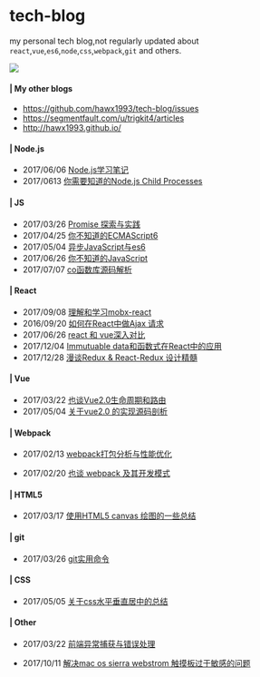 # tech-blog

my personal tech blog,not regularly updated about `react`,`vue`,`es6`,`node`,`css`,`webpack`,`git` and others.


 

![](img/Blog-designer.jpg)

#### | My other blogs

* https://github.com/hawx1993/tech-blog/issues
* https://segmentfault.com/u/trigkit4/articles
* http://hawx1993.github.io/

#### | Node.js  

- 2017/06/06 [Node.js学习笔记 ](https://github.com/hawx1993/tech-blog/issues/14)
- 2017/0613 [你需要知道的Node.js Child Processes](https://github.com/hawx1993/tech-blog/issues/15)

#### | JS

- 2017/03/26 [Promise 探索与实践](https://github.com/hawx1993/tech-blog/issues/7)
- 2017/04/25 [你不知道的ECMAScript6 ](https://github.com/hawx1993/tech-blog/issues/9)
- 2017/05/04 [异步JavaScript与es6](https://github.com/hawx1993/tech-blog/issues/10)
- 2017/06/26 [你不知道的JavaScript](https://github.com/hawx1993/tech-blog/issues/16)
- 2017/07/07 [co函数库源码解析](https://github.com/hawx1993/tech-blog/issues/18)

#### | React

- 2017/09/08 [理解和学习mobx-react ](https://github.com/hawx1993/tech-blog/issues/19)
- 2016/09/20 [如何在React中做Ajax 请求](https://github.com/hawx1993/tech-blog/issues/1)
- 2017/06/26 [react 和 vue深入对比](https://github.com/hawx1993/tech-blog/issues/17)
- 2017/12/04 [Immutuable data和函数式在React中的应用](https://github.com/hawx1993/tech-blog/issues/20)
- 2017/12/28 [漫谈Redux & React-Redux 设计精髓](https://github.com/hawx1993/tech-blog/issues/21)

#### | Vue

- 2017/03/22 [也谈Vue2.0生命周期和路由](https://github.com/hawx1993/tech-blog/issues/6)
- 2017/05/04 [关于vue2.0 的实现源码剖析](https://github.com/hawx1993/tech-blog/issues/11)

#### | Webpack  

- 2017/02/13 [webpack打包分析与性能优化](https://github.com/hawx1993/tech-blog/issues/3)

- 2017/02/20 [也谈 webpack 及其开发模式](https://github.com/hawx1993/tech-blog/issues/4)

#### | HTML5

- 2017/03/17 [使用HTML5 canvas 绘图的一些总结](https://github.com/hawx1993/tech-blog/issues/5)



#### | git

- 2017/03/26 [git实用命令](https://github.com/hawx1993/tech-blog/issues/8)

#### | CSS

- 2017/05/05 [关于css水平垂直居中的总结](https://github.com/hawx1993/tech-blog/issues/12)

#### | Other

- 2017/03/22 [前端异常捕获与错误处理](https://github.com/hawx1993/tech-blog/issues/13)

- 2017/10/11 [解决mac os sierra webstrom 触摸板过于敏感的问题](https://github.com/hawx1993/tech-blog/issues/2)
